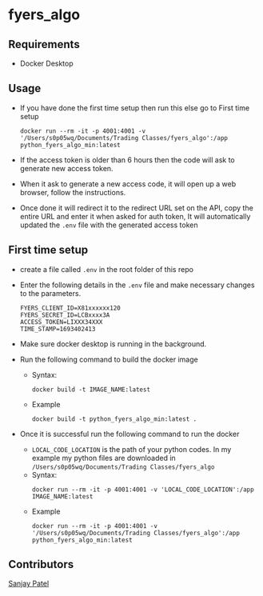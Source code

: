 # fyers_algo

## Requirements
- Docker Desktop

## Usage
- If you have done the first time setup then run this else go to First time setup 

  ```commandline
  docker run --rm -it -p 4001:4001 -v '/Users/s0p05wq/Documents/Trading Classes/fyers_algo':/app python_fyers_algo_min:latest
  ```
- If the access token is older than 6 hours then the code will ask to generate new access token.
- When it ask to generate a new access code, it will open up a web browser, follow the instructions. 
- Once done it will redirect it to the redirect URL set on the API, copy the entire URL and enter it when asked for auth token, It will automatically updated the `.env` file with the generated access token

## First time setup
- create a file called `.env` in the root folder of this repo
- Enter the following details in the `.env` file and make necessary changes to the parameters.

  ```
  FYERS_CLIENT_ID=X81xxxxxx120
  FYERS_SECRET_ID=LCBxxxx3A
  ACCESS_TOKEN=LIXXX34XXX
  TIME_STAMP=1693402413
  ```

- Make sure docker desktop is running in the background.
- Run the following command to build the docker image
  - Syntax:
    ```commandline
    docker build -t IMAGE_NAME:latest
    ```
  - Example
    ```commandline
    docker build -t python_fyers_algo_min:latest .
    ```
- Once it is successful run the following command to run the docker
    - `LOCAL_CODE_LOCATION` is the path of your python codes. In my example my python files are downloaded in `/Users/s0p05wq/Documents/Trading Classes/fyers_algo`
    - Syntax:
      ```commandline
      docker run --rm -it -p 4001:4001 -v 'LOCAL_CODE_LOCATION':/app IMAGE_NAME:latest
      ```
  - Example
    ```commandline
    docker run --rm -it -p 4001:4001 -v '/Users/s0p05wq/Documents/Trading Classes/fyers_algo':/app python_fyers_algo_min:latest
    ```

## Contributors
[Sanjay Patel](https://github.com/sanju918)

